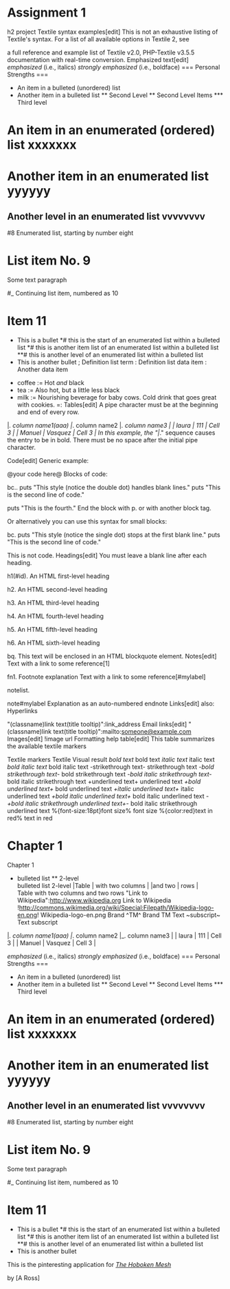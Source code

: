 # Assignment 1

h2 project
Textile syntax examples[edit]
This is not an exhaustive listing of Textile's syntax. For a list of all available options in Textile 2, see

a full reference and example list of Textile v2.0,
PHP-Textile v3.5.5 documentation with real-time conversion.
Emphasized text[edit]
_emphasized_ (i.e., italics)
*strongly emphasized* (i.e., boldface)
=== Personal Strengths ===
* An item in a bulleted (unordered) list
* Another item in a bulleted list
** Second Level
** Second Level Items
*** Third level
# An item in an enumerated (ordered) list xxxxxxx
# Another item in an enumerated list yyyyyy
## Another level in an enumerated list vvvvvvvv
#8 Enumerated list, starting by number eight
# List item No. 9

Some text paragraph

#_ Continuing list item, numbered as 10
# Item 11
* This is a bullet
*# this is the start of an enumerated list within a bulleted list
*# this is another item list of an enumerated list within a bulleted list
**# this is another level of an enumerated list within a bulleted list
* This is another bullet
; Definition list term
: Definition list data item
: Another data item
- coffee := Hot _and_ black
- tea := Also hot, but a little less black
- milk := Nourishing beverage for baby cows.
Cold drink that goes great with cookies. =:
Tables[edit]
A pipe character must be at the beginning and end of every row.

|_. column name1(aaa) |_. column name2 |_. column name3 |
| laura | 111 | Cell 3 |
| Manuel | Vasquez | Cell 3 |
In this example, the "|_." sequence causes the entry to be in bold. There must be no space after the initial pipe character.

Code[edit]
Generic example:

@your code here@
Blocks of code:

bc.. puts "This style (notice the double dot) handles blank lines."
puts "This is the second line of code."

puts "This is the fourth."
End the block with p. or with another block tag.

Or alternatively you can use this syntax for small blocks:

bc. puts "This style (notice the single dot) stops at the first blank line."
puts "This is the second line of code."

This is not code.
Headings[edit]
You must leave a blank line after each heading.

h1(#id). An HTML first-level heading

h2. An HTML second-level heading

h3. An HTML third-level heading

h4. An HTML fourth-level heading

h5. An HTML fifth-level heading

h6. An HTML sixth-level heading


bq. This text will be enclosed in an HTML blockquote element.
Notes[edit]
Text with a link to some reference[1]

fn1. Footnote explanation
Text with a link to some reference[#mylabel]

notelist. 

note#mylabel Explanation as an auto-numbered endnote
Links[edit]
also: Hyperlinks

"(classname)link text(title tooltip)":link_address
Email links[edit]
 "(classname)link text(title tooltip)":mailto:someone@example.com
Images[edit]
!image url
Formatting help table[edit]
This table summarizes the available textile markers

Textile markers
Textile	Visual result
*bold text*	bold text
_italic text_	italic text
*_bold italic text_*	bold italic text
-strikethrough text-	strikethrough text
*-bold strikethrough text-*	bold strikethrough text
*_-bold italic strikethrough text-_*	bold italic strikethrough text
+underlined text+	underlined text
*+bold underlined text+*	bold underlined text
_+italic underlined text+_	italic underlined text
*_+bold italic underlined text+_*	bold italic underlined text
*_-+bold italic strikethrough underlined text+-_*	bold italic strikethrough underlined text
%{font-size:18pt}font size%	font size
%{color:red}text in red%	text in red
# Chapter 1	
Chapter 1
* bulleted list
** 2-level	
bulleted list
2-level
|Table | with two columns |
|and two | rows |	
Table	with two columns
and two	rows
"Link to Wikipedia":http://www.wikipedia.org	Link to Wikipedia
!http://commons.wikimedia.org/wiki/Special:Filepath/Wikipedia-logo-en.png!	Wikipedia-logo-en.png
Brand ^TM^	Brand TM
Text ~subscript~	Text subscript



|_. column name1(aaa) |_. column name2 |_. column name3 |
| laura | 111 | Cell 3 |
| Manuel | Vasquez | Cell 3 |


_emphasized_ (i.e., italics)
*strongly emphasized* (i.e., boldface)
=== Personal Strengths ===
* An item in a bulleted (unordered) list
* Another item in a bulleted list
** Second Level
** Second Level Items
*** Third level
# An item in an enumerated (ordered) list xxxxxxx
# Another item in an enumerated list yyyyyy
## Another level in an enumerated list vvvvvvvv
#8 Enumerated list, starting by number eight
# List item No. 9

Some text paragraph

#_ Continuing list item, numbered as 10
# Item 11
* This is a bullet
*# this is the start of an enumerated list within a bulleted list
*# this is another item list of an enumerated list within a bulleted list
**# this is another level of an enumerated list within a bulleted list
* This is another bullet













This is the pinteresting application for 
[*The Hoboken Mesh*](http://www.thehobokenmesh.com)

by [A Ross]
